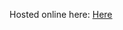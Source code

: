 Hosted online here: <a href="https://nikbit101.github.io/temperature-converter/" target="_blank">Here</a>
